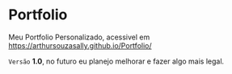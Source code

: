 # Portfolio
Meu Portfolio Personalizado, acessivel em https://arthursouzasally.github.io/Portfolio/

<code>Versão</code> <b>1.0</b>, no futuro eu planejo melhorar e fazer algo mais legal.
